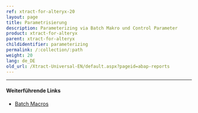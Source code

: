 ```yaml
---
ref: xtract-for-alteryx-20
layout: page
title: Parametrisierung
description: Parameterizing via Batch Makro und Control Parameter
product: xtract-for-alteryx
parent: xtract-for-alteryx
childidentifier: parameterizing
permalink: /:collection/:path
weight: 20
lang: de_DE
old_url: /Xtract-Universal-EN/default.aspx?pageid=abap-reports
---
```





****
#### Weiterführende Links
- [Batch Macros](http://downloads.alteryx.com/betawh_xnext/BatchMacro.htm)